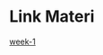 # Link Materi
[week-1](https://docs.google.com/presentation/d/1V3ydEhFCGR-c1Woiony4YKmmtGgd_-ioebh5ZwGzYWg/edit?usp=sharing)